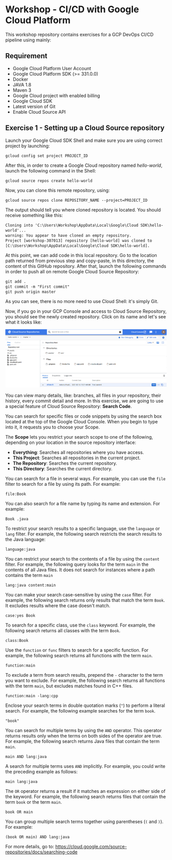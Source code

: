 
# Workshop - CI/CD with Google Cloud Platform

This workshop repository contains exercises for a GCP DevOps CI/CD pipeline using mainly:


## Requirement

*   Google Cloud Platform User Account
*   Google Cloud Platform SDK (>= 331.0.0)
*	Docker
*	JAVA 1.8
*   Maven 3
*   Google Cloud project with enabled billing
*   Google Cloud SDK
*   Latest version of Git
*   Enable Cloud Source API

## Exercise 1 - Setting up a Cloud Source repository

Launch your Google Cloud SDK Shell and make sure you are using correct project by launching:

```
gcloud config set project PROJECT_ID
```

After this, in order to create a Google Cloud repository named *hello-world*, launch the following command in the Shell:

```
gcloud source repos create hello-world
```

Now, you can clone this remote repository, using:

```
gcloud source repos clone REPOSITORY_NAME --project=PROJECT_ID
```

The output should tell you where cloned repository is located. You should receive something like this:

```
Cloning into 'C:\Users\Workshop\AppData\Local\Google\Cloud SDK\hello-world'...
warning: You appear to have cloned an empty repository.
Project [workshop-307013] repository [hello-world] was cloned to [C:\Users\Workshop\AppData\Local\Google\Cloud SDK\hello-world].
```

At this point, we can add code in this local repository. Go to the location path returned from previous step and copy-paste, in this directory, the content of this GitHub repository. After that, launch the following commands in order to push all on remote Google Cloud Source Repository:

```
git add .
git commit -m "First commit"
git push origin master
```

As you can see, there is no more need to use Cloud Shell: it's simply Git.

Now, if you go in your GCP Console and access to Cloud Source Repository, you should see the newly created repository. Click on its name and let's see what it looks like:

![](./assets/images/Capture1.PNG)

You can view many details, like: branches, all files in your repository, their history, every commit detail and more. In this exercise, we are going to use a special feature of Cloud Source Repository: **Search Code**.

You can search for specific files or code snippets by using the search box located at the top of the Google Cloud Console. When you begin to type into it, it requests you to choose your Scope.

The **Scope** lets you restrict your search scope to one of the following, depending on your location in the source repository interface:

- **Everything**: Searches all repositories where you have access.
- **This Project**: Searches all repositories in the current project.
- **The Repository**: Searches the current repository.
- **This Directory**: Searches the current directory.

You can search for a file in several ways. For example, you can use the `file` filter to search for a file by using its path. For example:

```
file:Book
```

You can also search for a file name by typing its name and extension. For example:

```
Book .java
```

To restrict your search results to a specific language, use the `language` or `lang` filter. For example, the following search restricts the search results to the Java language:

```
language:java
```

You can restrict your search to the contents of a file by using the `content` filter. For example, the following query looks for the term `main` in the contents of all Java files. It does not search for instances where a path contains the term `main`

```
lang:java content:main
```

You can make your search case-sensitive by using the `case` filter. For example, the following search returns only results that match the term `Book`. It excludes results where the case doesn't match.

```
case:yes Book
```

To search for a specific class, use the `class` keyword. For example, the following search returns all classes with the term `Book`.

```
class:Book
```

Use the `function` or `func` filters to search for a specific function. For example, the following search returns all functions with the term `main`.

```
function:main
```

To exclude a term from search results, prepend the `-` character to the term you want to exclude. For example, the following search returns all functions with the term `main`, but excludes matches found in C++ files.

```
function:main -lang:cpp
```

Enclose your search terms in double quotation marks (`"`) to perform a literal search. For example, the following example searches for the term `book`.

```
"book"
```

You can search for multiple terms by using the `AND` operator. This operator returns results only when the terms on both sides of the operator are true. For example, the following search returns Java files that contain the term `main`.

```
main AND lang:java
```

A search for multiple terms uses `AND` implicitly. For example, you could write the preceding example as follows:

```
main lang:java
```

The `OR` operator returns a result if it matches an expression on either side of the keyword. For example, the following search returns files that contain the term `book` or the term `main`.

```
book OR main
```

You can group multiple search terms together using parentheses (`(` and `)`). For example:

```
(book OR main) AND lang:java
```

For more details, go to: https://cloud.google.com/source-repositories/docs/searching-code